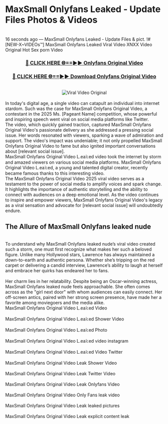# MaxSmall Onlyfans Leaked - Update Files Photos & Videos 
<br>
16 seconds ago — MaxSmall Onlyfans Leaked - Update Files & pict. !#[NEW-X~VIDEOs™] MaxSmall Onlyfans Leaked Viral Video XNXX Video Original Hot Sex porn Video
<br>
<div align="center">
<h3><a href="http://freeplayer.one?title=MaxSmall&ref=25OR" rel="nofollow">🔴 CLICK HERE 🌐==►► Onlyfans Original Video</a></h3>
<h3><a href="http://freeplayer.one?title=MaxSmall&ref=25OR" rel="nofollow">🔴 CLICK HERE 🌐==►► Download Onlyfans Original Video</a></h3>
<br>
<a href="http://freeplayer.one?title=MaxSmall&ref=25OR" rel="nofollow" data-target="animated-image.originalLink"><img src="https://i.ibb.co.com/xMMVF88/686577567.gif" alt="Viral Video Original" style="max-width: 100%; display: inline-block;" data-target="animated-image.originalImage"></a>
</div>
<br>
In today's digital age, a single video can catapult an individual into internet stardom. Such was the case for MaxSmall Onlyfans Original Video, a contestant in the 2025 Ms. [Pageant Name] competition, whose powerful and inspiring speech went viral on social media platforms like Twitter.
<br>
The video, which quickly gained traction, captured MaxSmall Onlyfans Original Video's passionate delivery as she addressed a pressing social issue. Her words resonated with viewers, sparking a wave of admiration and support. The video's impact was undeniable; it not only propelled MaxSmall Onlyfans Original Video to fame but also ignited important conversations about [relevant social issue].
<br>
MaxSmall Onlyfans Original Video L.ea𝚔ed video took the internet by storm and amazed viewers on various social media platforms. MaxSmall Onlyfans Original Video L.ea𝚔ed, a young and talented digital creator, recently became famous thanks to this interesting video.
<br>
The MaxSmall Onlyfans Original Video 2025 viral video serves as a testament to the power of social media to amplify voices and spark change. It highlights the importance of authentic storytelling and the ability to connect with audiences on a deep emotional level. As the video continues to inspire and empower viewers, MaxSmall Onlyfans Original Video's legacy as a viral sensation and advocate for [relevant social issue] will undoubtedly endure.
<br>
<h2>The Allure of MaxSmall Onlyfans leaked nude</h2>
<br>
To understand why MaxSmall Onlyfans leaked nude’s viral video created such a storm, one must first recognize what makes her such a beloved figure. Unlike many Hollywood stars, Lawrence has always maintained a down-to-earth and authentic persona. Whether she’s tripping on the red carpet or delivering a candid interview, Lawrence’s ability to laugh at herself and embrace her quirks has endeared her to fans.
<br><br>
Her charm lies in her relatability. Despite being an Oscar-winning actress, MaxSmall Onlyfans leaked nude feels approachable. She often comes across as the "girl next door" with whom audiences can easily connect. Her off-screen antics, paired with her strong screen presence, have made her a favorite among moviegoers and the media alike.
<br>
MaxSmall Onlyfans Original Video L.ea𝚔ed Video
<br><br>
MaxSmall Onlyfans Original Video L.ea𝚔ed Shower Video
<br><br>
MaxSmall Onlyfans Original Video L.ea𝚔ed Photo
<br><br>
MaxSmall Onlyfans Original Video L.ea𝚔ed video instagram
<br><br>
MaxSmall Onlyfans Original Video L.ea𝚔ed Video Twitter
<br><br>
MaxSmall Onlyfans Original Video Leak Shower Video
<br><br>
MaxSmall Onlyfans Original Video Leak Twitter Video
<br><br>
MaxSmall Onlyfans Original Video Leak Onlyfans Video
<br><br>
MaxSmall Onlyfans Original Video Only Fans leak video
<br><br>
MaxSmall Onlyfans Original Video Leak leaked pictures
<br><br>
MaxSmall Onlyfans Original Video Leak explicit content leak